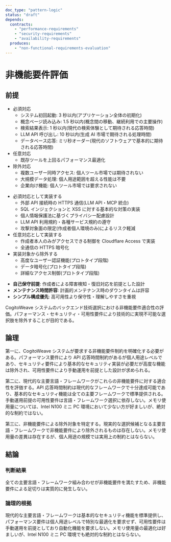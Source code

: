 ```yaml
---
doc_type: "pattern-logic"
status: "draft"
depends:
  contracts:
    - "performance-requirements"
    - "security-requirements"
    - "availability-requirements"
  produces:
    - "non-functional-requirements-evaluation"
---
```


# 非機能要件評価

## 前提

<!-- PREMISE_BEGIN: performance-requirements -->

- 必須対応
  - システム初回起動: 3 秒以内(アプリケーション全体の初期化)
  - 概念ページ読み込み: 1.5 秒以内(概念間の移動、継続利用での主要操作)
  - 検索結果表示: 1 秒以内(現代の検索体験として期待される応答時間)
  - LLM API 呼び出し: 10 秒以内(生成 AI 市場で期待される処理時間)
  - データベース応答: ミリ秒オーダー(現代のソフトウェアで基本的に期待される応答時間)
- 任意対応
  - 既存ツールを上回るパフォーマンス最適化
- 除外対応
  - 複数ユーザー同時アクセス: 個人ツール市場では期待されない
  - 大規模データ処理: 個人用途範囲を超える性能は不要
  - 企業向け機能: 個人ツール市場では要求されない

<!-- PREMISE_END: performance-requirements -->

<!-- PREMISE_BEGIN: security-requirements -->

- 必須対応として実装する
  - 外部 API 接続時の HTTPS 通信(LLM API・MCP 統合)
  - SQL インジェクションと XSS に対する基本的な対策の実装
  - 個人情報保護法に基づくプライバシー配慮設計
  - LLM API 利用規約・各種サービス規約の遵守
  - 攻撃対象面の限定(作成者個人環境のみ)によるリスク軽減
- 任意対応として実装する
  - 作成者本人のみがアクセスできる制御を Cloudflare Access で実装
  - 全通信の HTTPS 暗号化
- 実装対象から除外する
  - 高度なユーザー認証機能(プロトタイプ段階)
  - データ暗号化(プロトタイプ段階)
  - 詳細なアクセス制御(プロトタイプ段階)

<!-- PREMISE_END: security-requirements -->

<!-- PREMISE_BEGIN: availability-requirements -->

- **自己保守前提**: 作成者による障害検知・復旧対応を前提とした設計
- **メンテナンス時間許容**: 計画的メンテナンス時のダウンタイムは許容
- **シンプル構成優先**: 高可用性より保守性・理解しやすさを重視

<!-- PREMISE_END: availability-requirements -->

CogitoWeave システムのバックエンド技術選択における非機能要件適合性の評価。パフォーマンス・セキュリティ・可用性要件により技術的に実現不可能な選択肢を除外することが目的である。

## 論理

第一に、CogitoWeave システムが要求する非機能要件制約を明確化する必要がある。パフォーマンス要件により API 応答時間制約があるが個人用途レベルであり、セキュリティ要件により基本的なセキュリティ実装が必要だが高度な機能は除外され、可用性要件により手動運用を前提とした設計が求められる。

第二に、現代的な主要言語・フレームワークがこれらの非機能要件に対する適合性を評価する。API 応答時間制約は現代的なフレームワークで十分達成可能であり、基本的なセキュリティ機能は全ての主要フレームワークで標準提供される。手動運用前提の可用性要件は言語・フレームワーク選択に依存しない。メモリ使用量については、Intel N100 ミニ PC 環境において少ない方が好ましいが、絶対的な制約ではない。

第三に、非機能要件による除外対象を特定する。現実的な選択候補となる主要言語・フレームワークで非機能要件により除外されるものは存在しない。メモリ使用量の差異は存在するが、個人用途の規模では実用上の制約とはならない。

## 結論

### 判断結果

<!-- GLOBAL_CONCLUSION_BEGIN: non-functional-requirements-evaluation -->

全ての主要言語・フレームワーク組み合わせが非機能要件を満たすため、非機能要件による足切りは実質的に発生しない。

<!-- GLOBAL_CONCLUSION_END: non-functional-requirements-evaluation -->

### 論理的根拠

現代的な主要言語・フレームワークは基本的なセキュリティ機能を標準提供し、パフォーマンス要件は個人用途レベルで特別な最適化を要求せず、可用性要件は手動運用を前提としており自動化機能を要求しない。メモリ使用量の最適化は好ましいが、Intel N100 ミニ PC 環境でも絶対的な制約とはならない。

